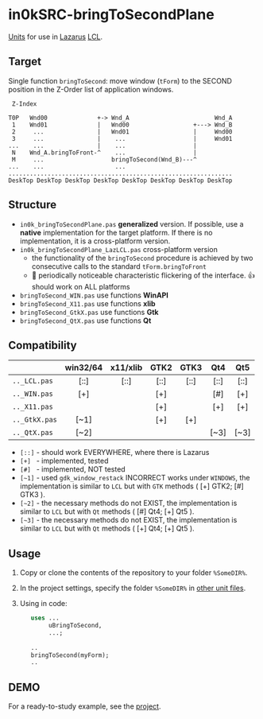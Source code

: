 
# in0kSRC-bringToSecondPlane

[Units][1] for use in [Lazarus][2] [LCL][3].



## Target

Single function `bringToSecond`:
move window (`tForm`) to the SECOND position
in the Z-Order list of application windows.


     Z-Index                                                       
                                                                   
    T0P   Wnd00              +-> Wnd_A                        Wnd_A
     1    Wnd01              |   Wnd00                  +---> Wnd_B
     2     ...               |   Wnd01                  |     Wnd00
     3     ...               |    ...                   |     Wnd01
    ...    ...               |    ...                   |          
     N    Wnd_A.bringToFront-^    ...                   |          
     M     ...                   bringToSecond(Wnd_B)---^          
    ...    ...                    ...                              
    ...............................................................
    DeskTop DeskTop DeskTop DeskTop DeskTop DeskTop DeskTop DeskTop



## Structure

* `in0k_bringToSecondPlane.pas` **generalized** version.
   If possible, use a **native** implementation for the target platform.
   If there is no implementation, it is a cross-platform version.
* `in0k_bringToSecondPlane_LazLCL.pas` cross-platform version
   * the functionality of the `bringToSecond` procedure
     is achieved by two consecutive calls to the standard `tForm.bringToFront`
   * :shit: periodically noticeable characteristic flickering of the interface.
     :+1:   should work on ALL platforms
* `bringToSecond_WIN.pas`  use functions **WinAPI**
* `bringToSecond_X11.pas`  use functions **xlib**
* `bringToSecond_GtkX.pas` use functions **Gtk**
* `bringToSecond_QtX.pas`  use functions **Qt**



## Compatibility

   |              |win32/64|x11/xlib|  GTK2  |  GTK3  |   Qt4  |   Qt5  |
   |:-------------|:------:|:------:|:------:|:------:|:------:|:------:|
   | `.._LCL.pas` |  [::]  |  [::]  |  [::]  |  [::]  |  [::]  |  [::]  |
   | `.._WIN.pas` |  [+]   |        |  [+]   |        |  [#]   |  [+]   |
   | `.._X11.pas` |        |        |  [+]   |        |  [+]   |  [+]   |
   | `.._GtkX.pas`|  [~1]  |        |  [+]   |  [+]   |        |        |
   | `.._QtX.pas` |  [~2]  |        |        |        |  [~3]  |  [~3]  |

- `[::]` - should work EVERYWHERE, where there is Lazarus
- `[+] ` - implemented, tested
- `[#] ` - implemented, NOT tested
- `[~1]` - used `gdk_window_restack` INCORRECT works under `WINDOWS`,
           the implementation is similar to `LCL`
           but with `GTK` methods ( [+] GTK2; [#] GTK3 ).
- `[~2]` - the necessary methods do not EXIST,
           the implementation is similar to `LCL`
           but with `Qt` methods ( [#] Qt4; [+] Qt5 ).
- `[~3]` - the necessary methods do not EXIST,
           the implementation is similar to `LCL`
           but with `Qt` methods ( [+] Qt4; [+] Qt5 ).



## Usage

1. Copy or clone the contents of the repository to your folder `%SomeDIR%`.
2. In the project settings, specify the folder `%SomeDIR%`
   in [other unit files][s1].
3. Using in code:

     ```pascal    
        uses ...
             uBringToSecond,
             ...;
        
        ..
        bringToSecond(myForm);
        ..
     ```    



## DEMO

For a ready-to-study example, see the [project][D].



[1]:  http://wiki.lazarus.freepascal.org/Unit
[2]:  https://www.lazarus-ide.org/
[3]:  http://wiki.lazarus.freepascal.org/LCL
[s1]: http://wiki.lazarus.freepascal.org/IDE_Window:_Project_Options#Other_Unit_Files
[D]:  https://github.com/in0k-pas-prj/in0kPRJ-bringToSecondPlane

